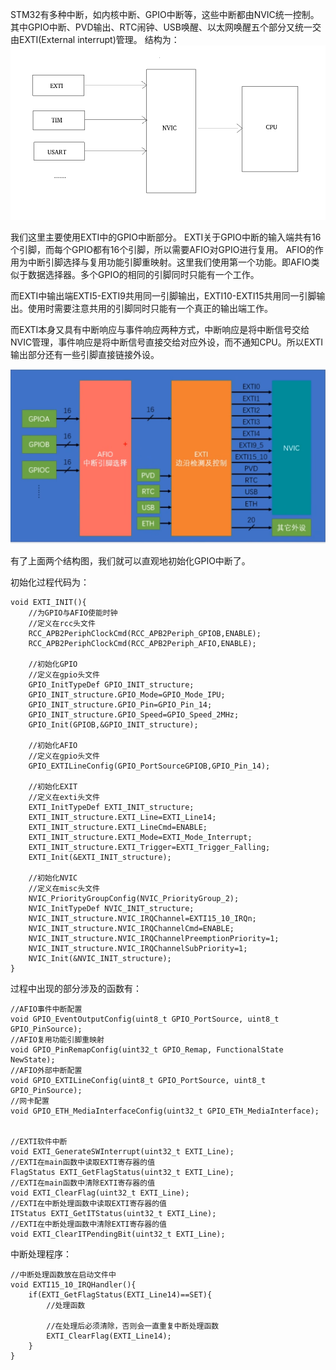 STM32有多种中断，如内核中断、GPIO中断等，这些中断都由NVIC统一控制。
其中GPIO中断、PVD输出、RTC闹钟、USB唤醒、以太网唤醒五个部分又统一交由EXTI(External interrupt)管理。
结构为：
![alt text](<截图 2025-07-29 16-13-51.png>)

我们这里主要使用EXTI中的GPIO中断部分。
EXTI关于GPIO中断的输入端共有16个引脚，而每个GPIO都有16个引脚，所以需要AFIO对GPIO进行复用。
AFIO的作用为中断引脚选择与复用功能引脚重映射。这里我们使用第一个功能。即AFIO类似于数据选择器。多个GPIO的相同的引脚同时只能有一个工作。

而EXTI中输出端EXTI5-EXTI9共用同一引脚输出，EXTI10-EXTI15共用同一引脚输出。使用时需要注意共用的引脚同时只能有一个真正的输出端工作。

而EXTI本身又具有中断响应与事件响应两种方式，中断响应是将中断信号交给NVIC管理，事件响应是将中断信号直接交给对应外设，而不通知CPU。所以EXTI输出部分还有一些引脚直接链接外设。

![alt text](<截图 2025-07-29 16-36-38.png>)

有了上面两个结构图，我们就可以直观地初始化GPIO中断了。

初始化过程代码为：
```
void EXTI_INIT(){
    //为GPIO与AFIO使能时钟
    //定义在rcc头文件
    RCC_APB2PeriphClockCmd(RCC_APB2Periph_GPIOB,ENABLE);
    RCC_APB2PeriphClockCmd(RCC_APB2Periph_AFIO,ENABLE);

    //初始化GPIO
    //定义在gpio头文件
    GPIO_InitTypeDef GPIO_INIT_structure;
    GPIO_INIT_structure.GPIO_Mode=GPIO_Mode_IPU;
    GPIO_INIT_structure.GPIO_Pin=GPIO_Pin_14;
    GPIO_INIT_structure.GPIO_Speed=GPIO_Speed_2MHz;
    GPIO_Init(GPIOB,&GPIO_INIT_structure);

    //初始化AFIO
    //定义在gpio头文件
    GPIO_EXTILineConfig(GPIO_PortSourceGPIOB,GPIO_Pin_14);

    //初始化EXIT
    //定义在exti头文件
    EXTI_InitTypeDef EXTI_INIT_structure;
    EXTI_INIT_structure.EXTI_Line=EXTI_Line14;
    EXTI_INIT_structure.EXTI_LineCmd=ENABLE;
    EXTI_INIT_structure.EXTI_Mode=EXTI_Mode_Interrupt;
    EXTI_INIT_structure.EXTI_Trigger=EXTI_Trigger_Falling;
    EXTI_Init(&EXTI_INIT_structure);

    //初始化NVIC
    //定义在misc头文件
    NVIC_PriorityGroupConfig(NVIC_PriorityGroup_2);
    NVIC_InitTypeDef NVIC_INIT_structure;
    NVIC_INIT_structure.NVIC_IRQChannel=EXTI15_10_IRQn;
    NVIC_INIT_structure.NVIC_IRQChannelCmd=ENABLE;
    NVIC_INIT_structure.NVIC_IRQChannelPreemptionPriority=1;
    NVIC_INIT_structure.NVIC_IRQChannelSubPriority=1;
    NVIC_Init(&NVIC_INIT_structure);
}
```

过程中出现的部分涉及的函数有：
```
//AFIO事件中断配置
void GPIO_EventOutputConfig(uint8_t GPIO_PortSource, uint8_t GPIO_PinSource);
//AFIO复用功能引脚重映射
void GPIO_PinRemapConfig(uint32_t GPIO_Remap, FunctionalState NewState);
//AFIO外部中断配置
void GPIO_EXTILineConfig(uint8_t GPIO_PortSource, uint8_t GPIO_PinSource);
//网卡配置
void GPIO_ETH_MediaInterfaceConfig(uint32_t GPIO_ETH_MediaInterface);


//EXTI软件中断
void EXTI_GenerateSWInterrupt(uint32_t EXTI_Line);
//EXTI在main函数中读取EXTI寄存器的值
FlagStatus EXTI_GetFlagStatus(uint32_t EXTI_Line);
//EXTI在main函数中清除EXTI寄存器的值
void EXTI_ClearFlag(uint32_t EXTI_Line);
//EXTI在中断处理函数中读取EXTI寄存器的值
ITStatus EXTI_GetITStatus(uint32_t EXTI_Line);
//EXTI在中断处理函数中清除EXTI寄存器的值
void EXTI_ClearITPendingBit(uint32_t EXTI_Line);
```


中断处理程序：
```
//中断处理函数放在启动文件中
void EXTI15_10_IRQHandler(){
    if(EXTI_GetFlagStatus(EXTI_Line14)==SET){
        //处理函数

        //在处理后必须清除，否则会一直重复中断处理函数
        EXTI_ClearFlag(EXTI_Line14);
    }
}
```
